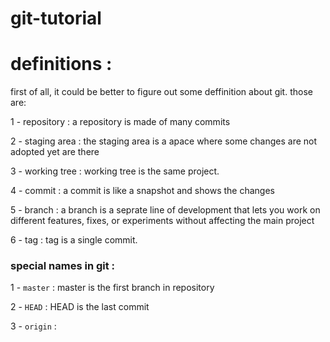 # git-tutorial



# definitions :
first of all, it could be better to figure out some deffinition about git. those are:

1 - repository : a repository is made of many commits

2 - staging area : the staging area is a apace where some changes are not adopted yet are there

3 - working tree : working tree is the same project.

4 - commit : a commit is like a snapshot and shows the changes

5 - branch : a branch is a seprate line of development that lets you work on different features, fixes, or experiments without affecting the main project

6 - tag : tag is a single commit.

### special names in git :

1 - `master` : master is the first branch in repository

2 - `HEAD` : HEAD is the last commit

3 - `origin` : 

